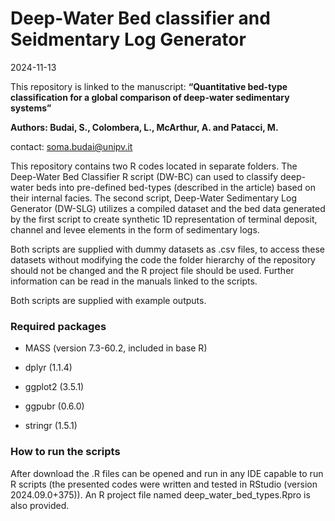 # Deep-Water Bed classifier and Seidmentary Log Generator

2024-11-13

This repository is linked to the manuscript: **“Quantitative bed-type
classification for a global comparison of deep-water sedimentary
systems”**

**Authors: Budai, S., Colombera, L., McArthur, A. and Patacci, M.**

contact: soma.budai@unipv.it

This repository contains two R codes located in separate folders. The
Deep-Water Bed Classifier R script (DW-BC) can used to classify
deep-water beds into pre-defined bed-types (described in the article)
based on their internal facies. The second script, Deep-Water
Sedimentary Log Generator (DW-SLG) utilizes a compiled dataset and the
bed data generated by the first script to create synthetic 1D
representation of terminal deposit, channel and levee elements in the
form of sedimentary logs.

Both scripts are supplied with dummy datasets as .csv files, to access
these datasets without modifying the code the folder hierarchy of the
repository should not be changed and the R project file should be used.
Further information can be read in the manuals linked to the scripts.

Both scripts are supplied with example outputs.

### Required packages

- MASS (version 7.3-60.2, included in base R)

- dplyr (1.1.4)

- ggplot2 (3.5.1)

- ggpubr (0.6.0)

- stringr (1.5.1)

### How to run the scripts

After download the .R files can be opened and run in any IDE capable to
run R scripts (the presented codes were written and tested in RStudio
(version 2024.09.0+375)). An R project file named
deep_water_bed_types.Rpro is also provided.
